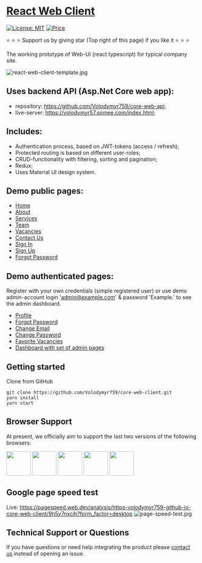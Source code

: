# [React Web Client](https://volodymyr759.github.io/core-web-client)

[![License: MIT](https://img.shields.io/badge/License-MIT-yellow.svg)](https://opensource.org/licenses/MIT)
[![Price](https://img.shields.io/badge/price-FREE-0098f7.svg)](https://volodymyr759.github.io/core-web-client/)

:star: :star: :star: Support us by giving star (Top right of this page) if you like it :star: :star: :star:

The working prototype of Web-UI (react typescript) for typical company site.

![react-web-client-template.jpg](https://volodymyr57.somee.com/uploads/client-demo.jpg)

## Uses backend API (Asp.Net Core web app):
- repository: https://github.com/Volodymyr759/core-web-api;
- live-server: https://volodymyr57.somee.com/index.html;

## Includes:

- Authentication process, based on JWT-tokens (access / refresh);
- Protected routing is based on different user-roles;
- CRUD-functionality with filtering, sorting and pagination;
- Redux;
- Uses Material UI design system.

## Demo public pages:

- [Home](https://volodymyr759.github.io/core-web-client/)
- [About](https://volodymyr759.github.io/core-web-client/#/about)
- [Services](https://volodymyr759.github.io/core-web-client/#/services)
- [Team](https://volodymyr759.github.io/core-web-client/#/team)
- [Vacancies](https://volodymyr759.github.io/core-web-client/#/vacancy)
- [Contact Us](https://volodymyr759.github.io/core-web-client/#/contact)
- [Sign In](https://volodymyr759.github.io/core-web-client/#/login)
- [Sign Up](https://volodymyr759.github.io/core-web-client/#/register)
- [Forgot Password](https://volodymyr759.github.io/core-web-client/#/forgot-password)

## Demo authenticated pages:
Register with your own credentials (simple registered user) or use demo admin-account login 'admin@example.com' & password 'Example.' to see the admin dashboard.
- [Profile](https://volodymyr759.github.io/core-web-client/#/profile)
- [Forgot Password](https://volodymyr759.github.io/core-web-client/#/forgot-password)
- [Change Email](https://volodymyr759.github.io/core-web-client/#/change-email)
- [Change Password](https://volodymyr759.github.io/core-web-client/#/change-password)
- [Favorite Vacancies](https://volodymyr759.github.io/core-web-client/#/favorite-vacancies)
- [Dashboard with set of admin pages](https://volodymyr759.github.io/core-web-client/#/dashboard)

## Getting started
Clone from GitHub

```
git clone https://github.com/Volodymyr759/core-web-client.git
yarn install
yarn start
```

## Browser Support

At present, we officially aim to support the last two versions of the following browsers:

<img src="https://s3.amazonaws.com/creativetim_bucket/github/browser/chrome.png" width="64" height="64"> <img src="https://s3.amazonaws.com/creativetim_bucket/github/browser/firefox.png" width="64" height="64"> <img src="https://s3.amazonaws.com/creativetim_bucket/github/browser/edge.png" width="64" height="64"> <img src="https://s3.amazonaws.com/creativetim_bucket/github/browser/safari.png" width="64" height="64"> <img src="https://s3.amazonaws.com/creativetim_bucket/github/browser/opera.png" width="64" height="64">

## Google page speed test
Live: https://pagespeed.web.dev/analysis/https-volodymyr759-github-io-core-web-client/9h5y7nxcjh?form_factor=desktop
![page-speed-test.jpg](https://volodymyr57.somee.com/uploads/page-speed-test.jpg)

## Technical Support or Questions

If you have questions or need help integrating the product please [contact us](https://volodymyr759.github.io/core-web-client/#/contact) instead of opening an issue.
